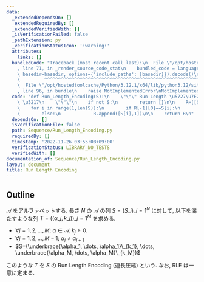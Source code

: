 ```yaml
---
data:
  _extendedDependsOn: []
  _extendedRequiredBy: []
  _extendedVerifiedWith: []
  _isVerificationFailed: false
  _pathExtension: py
  _verificationStatusIcon: ':warning:'
  attributes:
    links: []
  bundledCode: "Traceback (most recent call last):\n  File \"/opt/hostedtoolcache/Python/3.12.1/x64/lib/python3.12/site-packages/onlinejudge_verify/documentation/build.py\"\
    , line 71, in _render_source_code_stat\n    bundled_code = language.bundle(stat.path,\
    \ basedir=basedir, options={'include_paths': [basedir]}).decode()\n          \
    \         ^^^^^^^^^^^^^^^^^^^^^^^^^^^^^^^^^^^^^^^^^^^^^^^^^^^^^^^^^^^^^^^^^^^^^^^^^^^^^^^^^\n\
    \  File \"/opt/hostedtoolcache/Python/3.12.1/x64/lib/python3.12/site-packages/onlinejudge_verify/languages/python.py\"\
    , line 96, in bundle\n    raise NotImplementedError\nNotImplementedError\n"
  code: "def Run_Length_Encoding(S):\n    \"\"\" Run Length \u5727\u7E2E\n\n    S:\
    \ \u5217\n    \"\"\"\n    if not S:\n        return []\n\n    R=[[S[0],1]]\n\n\
    \    for i in range(1,len(S)):\n        if R[-1][0]==S[i]:\n            R[-1][1]+=1\n\
    \        else:\n            R.append([S[i],1])\n\n    return R\n"
  dependsOn: []
  isVerificationFile: false
  path: Sequence/Run_Length_Encoding.py
  requiredBy: []
  timestamp: '2022-11-26 03:55:08+09:00'
  verificationStatus: LIBRARY_NO_TESTS
  verifiedWith: []
documentation_of: Sequence/Run_Length_Encoding.py
layout: document
title: Run Length Encoding
---
```


## Outline

$\mathcal{A}$ をアルファベットする. 長さ $N$ の $\mathcal{A}$ の列 $S=(S\_i)\_{i=1}^N$ に対して, 以下を満たすような列 $T=((\alpha\_j, k\_j))\_{j=1}^M$ を求める.

* $\forall j=1,2, \dots, M;~\alpha \in \mathcal{A}, k_j \geq 0$.
* $\forall j=1,2, \dots, M-1;~\alpha_j \neq \alpha_{j+1}$
* $S=(\underbrace{\alpha_1, \dots, \alpha_1}\_{k_1}, \dots, \underbrace{\alpha_M, \dots, \alpha_M}\_{k_M})$

このような $T$ を $S$ の Run Length Encoding (連長圧縮) という. なお, RLE は一意に定まる.
